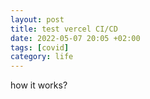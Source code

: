 ```yaml
---
layout: post
title: test vercel CI/CD 
date: 2022-05-07 20:05 +02:00
tags: [covid]
category: life
---
```


how it works?